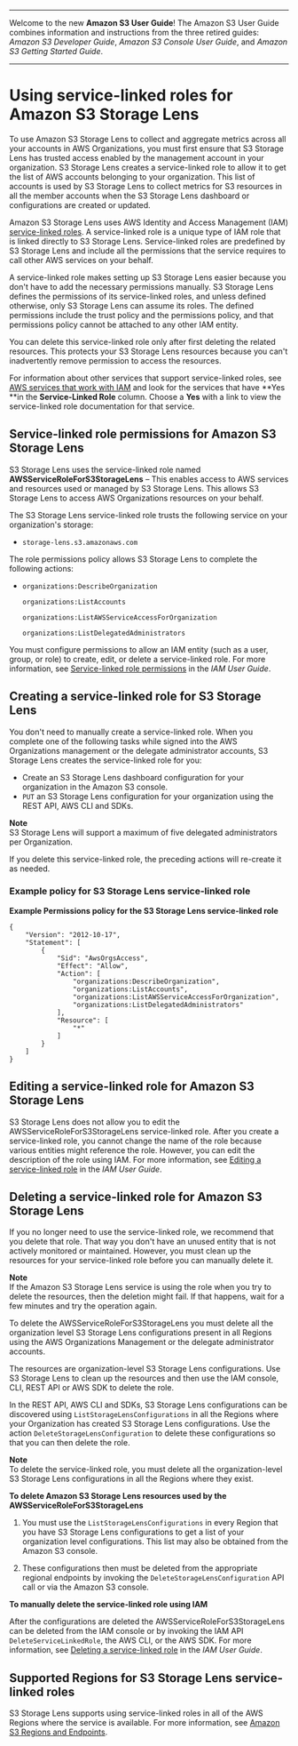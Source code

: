 --------

Welcome to the new **Amazon S3 User Guide**\! The Amazon S3 User Guide combines information and instructions from the three retired guides: *Amazon S3 Developer Guide*, *Amazon S3 Console User Guide*, and *Amazon S3 Getting Started Guide*\.

--------

# Using service\-linked roles for Amazon S3 Storage Lens<a name="using-service-linked-roles"></a>

To use Amazon S3 Storage Lens to collect and aggregate metrics across all your accounts in AWS Organizations, you must first ensure that S3 Storage Lens has trusted access enabled by the management account in your organization\. S3 Storage Lens creates a service\-linked role to allow it to get the list of AWS accounts belonging to your organization\. This list of accounts is used by S3 Storage Lens to collect metrics for S3 resources in all the member accounts when the S3 Storage Lens dashboard or configurations are created or updated\.

Amazon S3 Storage Lens uses AWS Identity and Access Management \(IAM\) [ service\-linked roles](https://docs.aws.amazon.com/IAM/latest/UserGuide/id_roles_terms-and-concepts.html#iam-term-service-linked-role)\. A service\-linked role is a unique type of IAM role that is linked directly to S3 Storage Lens\. Service\-linked roles are predefined by S3 Storage Lens and include all the permissions that the service requires to call other AWS services on your behalf\.

A service\-linked role makes setting up S3 Storage Lens easier because you don't have to add the necessary permissions manually\. S3 Storage Lens defines the permissions of its service\-linked roles, and unless defined otherwise, only S3 Storage Lens can assume its roles\. The defined permissions include the trust policy and the permissions policy, and that permissions policy cannot be attached to any other IAM entity\.

You can delete this service\-linked role only after first deleting the related resources\. This protects your S3 Storage Lens resources because you can't inadvertently remove permission to access the resources\.

For information about other services that support service\-linked roles, see [AWS services that work with IAM](https://docs.aws.amazon.com/IAM/latest/UserGuide/reference_aws-services-that-work-with-iam.html) and look for the services that have **Yes **in the **Service\-Linked Role** column\. Choose a **Yes** with a link to view the service\-linked role documentation for that service\.

## Service\-linked role permissions for Amazon S3 Storage Lens<a name="slr-permissions"></a>

S3 Storage Lens uses the service\-linked role named **AWSServiceRoleForS3StorageLens** – This enables access to AWS services and resources used or managed by S3 Storage Lens\. This allows S3 Storage Lens to access AWS Organizations resources on your behalf\.

The S3 Storage Lens service\-linked role trusts the following service on your organization's storage:
+ `storage-lens.s3.amazonaws.com`

The role permissions policy allows S3 Storage Lens to complete the following actions:
+ `organizations:DescribeOrganization`

  `organizations:ListAccounts`

  `organizations:ListAWSServiceAccessForOrganization`

  `organizations:ListDelegatedAdministrators`

You must configure permissions to allow an IAM entity \(such as a user, group, or role\) to create, edit, or delete a service\-linked role\. For more information, see [Service\-linked role permissions](https://docs.aws.amazon.com/IAM/latest/UserGuide/using-service-linked-roles.html#service-linked-role-permissions) in the *IAM User Guide*\.

## Creating a service\-linked role for S3 Storage Lens<a name="create-slr"></a>

You don't need to manually create a service\-linked role\. When you complete one of the following tasks while signed into the AWS Organizations management or the delegate administrator accounts, S3 Storage Lens creates the service\-linked role for you:
+ Create an S3 Storage Lens dashboard configuration for your organization in the Amazon S3 console\.
+ `PUT` an S3 Storage Lens configuration for your organization using the REST API, AWS CLI and SDKs\.

**Note**  
S3 Storage Lens will support a maximum of five delegated administrators per Organization\.

If you delete this service\-linked role, the preceding actions will re\-create it as needed\.

### Example policy for S3 Storage Lens service\-linked role<a name="slr-sample-policy"></a>

**Example Permissions policy for the S3 Storage Lens service\-linked role**  

```
{
    "Version": "2012-10-17",
    "Statement": [
        {
            "Sid": "AwsOrgsAccess",
            "Effect": "Allow",
            "Action": [
                "organizations:DescribeOrganization",
                "organizations:ListAccounts",
                "organizations:ListAWSServiceAccessForOrganization",
                "organizations:ListDelegatedAdministrators"
            ],
            "Resource": [
                "*"
            ]
        }
    ]
}
```

## Editing a service\-linked role for Amazon S3 Storage Lens<a name="edit-slr"></a>

S3 Storage Lens does not allow you to edit the AWSServiceRoleForS3StorageLens service\-linked role\. After you create a service\-linked role, you cannot change the name of the role because various entities might reference the role\. However, you can edit the description of the role using IAM\. For more information, see [Editing a service\-linked role](https://docs.aws.amazon.com/IAM/latest/UserGuide/using-service-linked-roles.html#edit-service-linked-role) in the *IAM User Guide*\.

## Deleting a service\-linked role for Amazon S3 Storage Lens<a name="delete-slr"></a>

If you no longer need to use the service\-linked role, we recommend that you delete that role\. That way you don't have an unused entity that is not actively monitored or maintained\. However, you must clean up the resources for your service\-linked role before you can manually delete it\.

**Note**  
If the Amazon S3 Storage Lens service is using the role when you try to delete the resources, then the deletion might fail\. If that happens, wait for a few minutes and try the operation again\.

To delete the AWSServiceRoleForS3StorageLens you must delete all the organization level S3 Storage Lens configurations present in all Regions using the AWS Organizations Management or the delegate administrator accounts\.

The resources are organization\-level S3 Storage Lens configurations\. Use S3 Storage Lens to clean up the resources and then use the IAM console, CLI, REST API or AWS SDK to delete the role\. 

In the REST API, AWS CLI and SDKs, S3 Storage Lens configurations can be discovered using `ListStorageLensConfigurations` in all the Regions where your Organization has created S3 Storage Lens configurations\. Use the action `DeleteStorageLensConfiguration` to delete these configurations so that you can then delete the role\.

**Note**  
To delete the service\-linked role, you must delete all the organization\-level S3 Storage Lens configurations in all the Regions where they exist\.

**To delete Amazon S3 Storage Lens resources used by the AWSServiceRoleForS3StorageLens**

1. You must use the `ListStorageLensConfigurations` in every Region that you have S3 Storage Lens configurations to get a list of your organization level configurations\. This list may also be obtained from the Amazon S3 console\.

1. These configurations then must be deleted from the appropriate regional endpoints by invoking the `DeleteStorageLensConfiguration` API call or via the Amazon S3 console\. 

**To manually delete the service\-linked role using IAM**

After the configurations are deleted the AWSServiceRoleForS3StorageLens can be deleted from the IAM console or by invoking the IAM API `DeleteServiceLinkedRole`, the AWS CLI, or the AWS SDK\. For more information, see [Deleting a service\-linked role](https://docs.aws.amazon.com/IAM/latest/UserGuide/using-service-linked-roles.html#delete-service-linked-role) in the *IAM User Guide*\.

## Supported Regions for S3 Storage Lens service\-linked roles<a name="slr-regions"></a>

S3 Storage Lens supports using service\-linked roles in all of the AWS Regions where the service is available\. For more information, see [Amazon S3 Regions and Endpoints](https://docs.aws.amazon.com/general/latest/gr/s3.html)\.